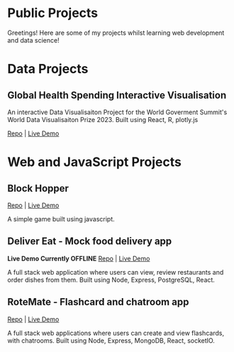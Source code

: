 # Public Projects

Greetings! Here are some of my projects whilst learning web development and data science!

# Data Projects

## Global Health Spending Interactive Visualisation

An interactive Data Visualisaiton Project for the World Goverment Summit's World Data Visualisaiton Prize 2023. Built using React, R, plotly.js

[Repo](https://github.com/georgezeng0/world-data-visualisation-prize-2023) | [Live Demo](https://health-spend-dashboard.netlify.app/)

# Web and JavaScript Projects

## Block Hopper 
[Repo](https://github.com/georgezeng0/block-jumper) | [Live Demo](https://georgezeng0.github.io/block-jumper/)

A simple game built using javascript.

## Deliver Eat - Mock food delivery app
**Live Demo Currently OFFLINE**
[Repo](https://github.com/georgezeng0/food_delivery_app) | [Live Demo](https://deliver-eat.herokuapp.com/)

A full stack web application where users can view, review restaurants and order dishes from them. Built using Node, Express, PostgreSQL, React.

## RoteMate - Flashcard and chatroom app
[Repo](https://github.com/georgezeng0/social_study_app) | [Live Demo](https://rote-mate.herokuapp.com/)

A full stack web applications where users can create and view flashcards, with chatrooms. Built using Node, Express, MongoDB, React, socketIO.

